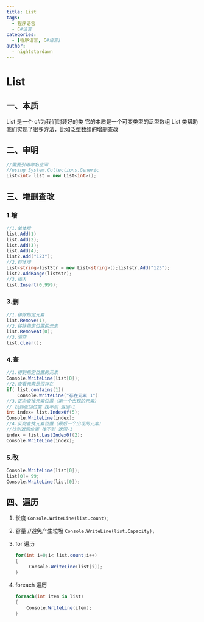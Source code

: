 ```yaml
---
title: List
tags:
  - 程序语言
  - C#语言
categories:
  - [程序语言, C#语言]
author:
  - nightstardawn
---
```


# List

## 一、本质

List 是一个 c#为我们封装好的类
它的本质是一个可变类型的泛型数组
List 类帮助我们实现了很多方法，比如泛型数组的增删查改

## 二、申明

```cs
//需要引用命名空间
//using System.Collections.Generic
List<int> list = new List<int>();
```

## 三、增删查改

### 1.增

```cs
//1.单体增
list.Add(1)
list.Add(2);
list.Add(3);
list.Add(4);
list2.Add("123");
//2.群体增
List<string>listStr = new List<string>();liststr.Add("123");
list2.AddRange(liststr);
//3.插入
list.Insert(0,999);
```

### 3.删

```cs
//1.移除指定元素
list.Remove(1),
//2.移除指定位置的元素
list.RemoveAt(0);
//3.清空
list.clear();
```

### 4.查

```cs
//1.得到指定位置的元素
Console.WriteLine(list[0]);
//2.查看元素是否存在
if( list.contains(1))
    Console.WriteLine("存在元素 1")
//3.正向查找元素位置（第一个出现的元素）
// 找到返回位置 找不到 返回-1
int index= list.Index0f(5);
Console.WriteLine(index);
//4.反向查找元素位置（最后一个出现的元素）
//找到返回位置 找不到 返回-1
index = list.LastIndex0f(2);
Console.WriteLine(index);
```

### 5.改

```cs
Console.WriteLine(list[0]);
list[0]= 99;
Console.WriteLine(list[0]);
```

## 四、遍历

1. 长度
   `Console.WriteLine(list.count);`
2. 容量
   //避免产生垃圾
   `Console.WriteLine(list.Capacity);`

3. for 遍历

   ```cs
   for(int i=0;i< list.count;i++)
   {
        Console.WriteLine(list[i]);
   }
   ```

4. foreach 遍历

   ```cs
   foreach(int item in list)
   {
       Console.WriteLine(item);
   }
   ```
